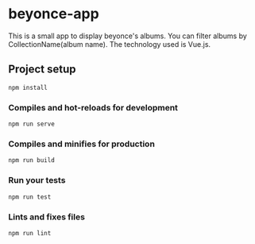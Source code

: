 # beyonce-app

This is a small app to display beyonce's albums. You can filter albums by CollectionName(album name). The technology used is Vue.js.

## Project setup

```
npm install
```

### Compiles and hot-reloads for development

```
npm run serve
```

### Compiles and minifies for production

```
npm run build
```

### Run your tests

```
npm run test
```

### Lints and fixes files

```
npm run lint
```
